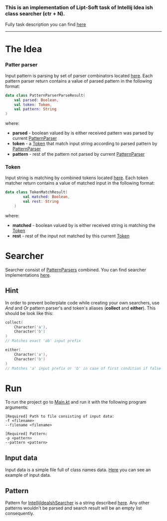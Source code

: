 ### This is an implementation of Lipt-Soft task of Intellij Idea ish class searcher (ctr + N).
Fully task description you can find [here](TASK_DESCRIPTION.md)

---
# The Idea
### Patter parser
Input pattern is parsing by set of parser combinators located [here](src/main/kotlin/pattern). 
Each pattern parser return contains a value of parsed pattern in the following format:
```kotlin
data class PatternParserParseResult(
    val parsed: Boolean,
    val token: Token,
    val pattern: String
)
```
where:
* **parsed** - boolean valued by is either received pattern was parsed by current [PatternParser](src/main/kotlin/pattern/PatternParser.kt)
* **token** - a [Token](src/main/kotlin/token/Token.kt) that match input string according to parsed pattern by [PatternParser](src/main/kotlin/pattern/PatternParser.kt)
* **pattern** - rest of the pattern not parsed by current [PatternParser](src/main/kotlin/pattern/PatternParser.kt)

### Token
Input string is matching by combined tokens located [here](src/main/kotlin/token). 
Each token matcher return contains a value of matched input in the following format:
```kotlin
data class TokenMatchResult(
        val matched: Boolean,
        val rest: String
    )
```
where:
* **matched** - boolean valued by is either received string is matching the [Token](src/main/kotlin/token/Token.kt)
* **rest** - rest of the input not matched by this current [Token](src/main/kotlin/token/Token.kt)

# Searcher
Searcher consist of [PatternParsers](src/main/kotlin/pattern/PatternParser.kt) combined.
You can find searcher implementations [here](src/main/kotlin/search).

## Hint
In order to prevent boilerplate code while creating your own searchers, use *And* and *Or* pattern parser's and token's aliases
(**collect** and **either**).
This should be look like this:
```kotlin
collect(
    Character('a'),
    Character('b')
)
// Matches exact 'ab' input prefix

either(
    Character('a'),
    Character('b')
)
// Matches 'a' input prefix or 'b' in case of first condition if false 
```

# Run
To run the project go to [Main.kt](src/main/kotlin/Main.kt) and run it with the following program arguments:
```
[Required] Path to file consisting of input data:
-f <filename>
--filename <filename>

[Required] Pattern:
-p <pattern>
--pattern <pattern>
```

## Input data
Input data is a simple file full of class names data. [Here](src/main/resources/Input_sample.txt) you can see an example of input data.

## Pattern
Pattern for [IntellijIdeaIshSearcher](src/main/kotlin/search/IntellijIdeaIshSearcher.kt) is a string described [here](TASK_DESCRIPTION.md).
Any other patterns wouldn't be parsed and search result will be an empty list consequently.